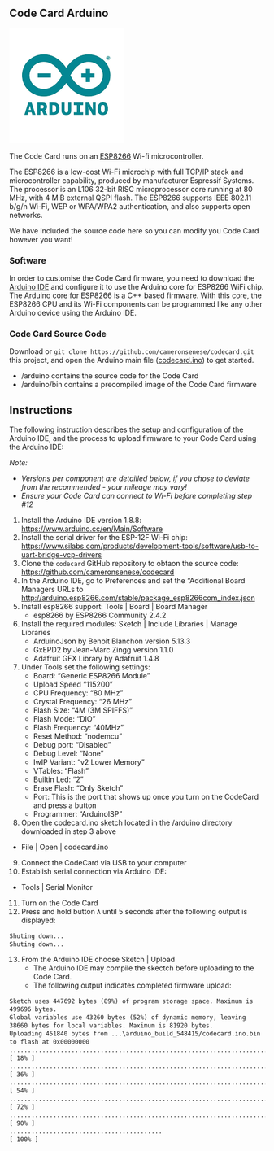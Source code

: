 ## Code Card Arduino
![](images/arduino.png)

The Code Card runs on an [ESP8266](https://en.wikipedia.org/wiki/ESP8266) Wi-fi microcontroller.  

The ESP8266 is a low-cost Wi-Fi microchip with full TCP/IP stack and microcontroller capability, produced by manufacturer Espressif Systems.  
The processor is an L106 32-bit RISC microprocessor core running at 80 MHz, with 4 MiB external QSPI flash. The ESP8266 supports IEEE 802.11 b/g/n Wi-Fi, WEP or WPA/WPA2 authentication, and also supports open networks.  

We have included the source code here so you can modify you Code Card however you want!  

### Software
In order to customise the Code Card firmware, you need to download the [Arduino IDE](https://www.arduino.cc/en/Main/Software) and configure it to use the Arduino core for ESP8266 WiFi chip.  
The Arduino core for ESP8266 is a C++ based firmware. With this core, the ESP8266 CPU and its Wi-Fi components can be programmed like any other Arduino device using the Arduino IDE.  

### Code Card Source Code
Download or `git clone https://github.com/cameronsenese/codecard.git` this project, and open the Arduino main file ([codecard.ino](https://github.com/cameronsenese/codecard/blob/master/arduino/codecard/codecard.ino)) to get started.

- /arduino contains the source code for the Code Card
- /arduino/bin contains a precompiled image of the Code Card firmware

## Instructions
The following instruction describes the setup and configuration of the Arduino IDE, and the process to upload firmware to your Code Card using the Arduino IDE:

*Note:*
- *Versions per component are detailled below, if you chose to deviate from the recommended - your mileage may vary!*
- *Ensure your Code Card can connect to Wi-Fi before completing step #12*

1. Install the Arduino IDE version 1.8.8: https://www.arduino.cc/en/Main/Software
2. Install the serial driver for the ESP-12F Wi-Fi chip: https://www.silabs.com/products/development-tools/software/usb-to-uart-bridge-vcp-drivers
3. Clone the `codecard` GitHub repository to obtaon the source code: https://github.com/cameronsenese/codecard
4. In the Arduino IDE, go to Preferences and set the “Additional Board Managers URLs to http://arduino.esp8266.com/stable/package_esp8266com_index.json
5. Install esp8266 support: Tools | Board | Board Manager
   - esp8266 by ESP8266 Community 2.4.2
6. Install the required modules: Sketch | Include Libraries | Manage Libraries
   - ArduinoJson by Benoit Blanchon version 5.13.3
   - GxEPD2 by Jean-Marc Zingg version 1.1.0
   - Adafruit GFX Library by Adafruit 1.4.8
7. Under Tools set the following settings:
   - Board: “Generic ESP8266 Module”
   - Upload Speed “115200”
   - CPU Frequency: “80 MHz”
   - Crystal Frequency: “26 MHz”
   - Flash Size: “4M (3M SPIFFS)”
   - Flash Mode: “DIO”
   - Flash Frequency: “40MHz”
   - Reset Method: “nodemcu”
   - Debug port: “Disabled”
   - Debug Level: “None”
   - IwIP Variant: “v2 Lower Memory”
   - VTables: “Flash”
   - Builtin Led: “2”
   - Erase Flash: “Only Sketch”
   - Port: This is the port that shows up once you turn on the CodeCard and press a button
   - Programmer: “ArduinoISP”
8.  Open the codecard.ino sketch located in the /arduino directory downloaded in step 3 above
   - File | Open | codecard.ino
9. Connect the CodeCard via USB to your computer
10. Establish serial connection via Arduino IDE:
   - Tools | Serial Monitor
11. Turn on the Code Card
12. Press and hold button `A` until 5 seconds after the following output is displayed:
```
Shuting down...
Shuting down...
```
13. From the Arduino IDE choose Sketch | Upload
    - The Arduino IDE may compile the skectch before uploading to the Code Card.
    - The following output indicates completed firmware upload:
```
Sketch uses 447692 bytes (89%) of program storage space. Maximum is 499696 bytes.
Global variables use 43260 bytes (52%) of dynamic memory, leaving 38660 bytes for local variables. Maximum is 81920 bytes.
Uploading 451840 bytes from ...\arduino_build_548415/codecard.ino.bin to flash at 0x00000000
................................................................................ [ 18% ]
................................................................................ [ 36% ]
................................................................................ [ 54% ]
................................................................................ [ 72% ]
................................................................................ [ 90% ]
..........................................                                       [ 100% ]
```
